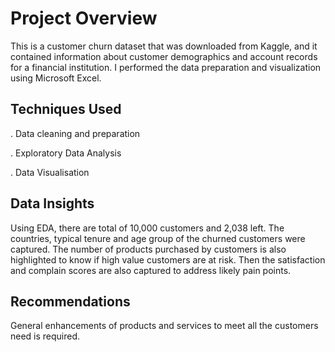 # Project Overview
This is a customer churn dataset that was downloaded from Kaggle, and it contained information about customer demographics and account records for a financial institution.
I performed the data preparation and visualization using Microsoft Excel.

## Techniques Used
.  Data cleaning and preparation 

.  Exploratory Data Analysis

.  Data Visualisation

## Data Insights 

Using EDA, there are total of 10,000 customers and 2,038 left. The countries, typical tenure and age group of the churned customers were captured.
The number of products purchased by customers is also highlighted to know if high value customers are at risk.
Then the satisfaction and complain scores are also captured to address likely pain points.

## Recommendations

General enhancements of products and services to meet all the customers need is required.

